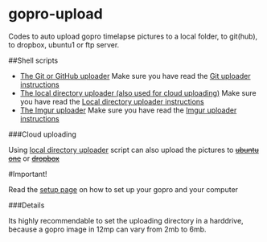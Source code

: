 gopro-upload
============

Codes to auto upload gopro timelapse pictures to a local folder, to git(hub), to dropbox, ubuntu1 or ftp server.

##Shell scripts

* [The Git or GitHub uploader](uploader-git.sh) Make sure you have read the [Git uploader instructions](uploader-git.md)
* [The local directory uploader (also used for cloud uploading)](uploader-local.sh) Make sure you have read the [Local directory uploader instructions](uploader-local.md)
* [The Imgur uploader](uploader-imgur.sh) Make sure you have read the [Imgur uploader instructions](uploader-imgur.md)

###Cloud uploading

Using [local directory uploader](uploader-local.sh) script can also upload the pictures to ~~[ubuntu one](ubuntu1.md)~~ or ~~[dropbox](dropbox.md)~~

#Important!

Read the [setup page](setup.md) on how to set up your gopro and your computer

###Details

Its highly recommendable to set the uploading directory in a harddrive, because a gopro image in 12mp can vary from 2mb to 6mb.
